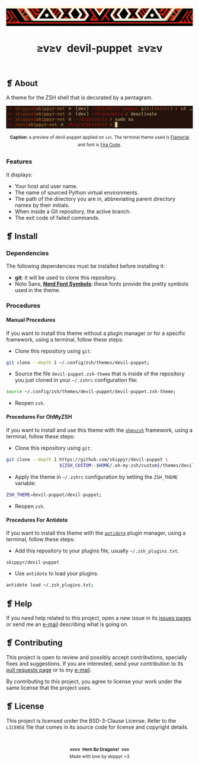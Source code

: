 <p align="center">
    <img alt="" src="assets/ornament.webp" />
</p>
<h1 align="center">≥v≥v&ensp;devil-puppet&ensp;≥v≥v</h1>
<p align="center">
    <img alt="" src="https://img.shields.io/github/license/skippyr/devil-puppet?style=plastic&label=%E2%89%A5%20license&labelColor=%2324130e&color=%23b8150d" />
    &nbsp;
    <img alt="" src="https://img.shields.io/github/v/tag/skippyr/devil-puppet?style=plastic&label=%E2%89%A5%20tag&labelColor=%2324130e&color=%23b8150d" />
    &nbsp;
    <img alt="" src="https://img.shields.io/github/commit-activity/t/skippyr/devil-puppet?style=plastic&label=%E2%89%A5%20commits&labelColor=%2324130e&color=%23b8150d" />
    &nbsp;
    <img alt="" src="https://img.shields.io/github/stars/skippyr/devil-puppet?style=plastic&label=%E2%89%A5%20stars&labelColor=%2324130e&color=%23b8150d" />
</p>

## ❡ About

A theme for the ZSH shell that is decorated by a pentagram.

<p align="center">
    <img alt="" src="assets/preview.webp" />
</p>
<p align="center"><sup><strong>Caption:</strong> a preview of devil-puppet applied on <code>zsh</code>. The terminal theme used is <a href="https://github.com/skippyr/flamerial">Flamerial</a> and font is <a href="https://github.com/tonsky/FiraCode">Fira Code</a>.</sup></p>

### Features

It displays:

- Your host and user name.
- The name of sourced Python virtual environments.
- The path of the directory you are in, abbreviating parent directory names by their initials.
- When inside a Git repository, the active branch.
- The exit code of failed commands.

## ❡ Install

### Dependencies

The following dependencies must be installed before installing it:

- **git**: it will be used to clone this repository.
- Noto Sans, [**Nerd Font Symbols**](https://www.nerdfonts.com/font-downloads): these fonts provide the pretty symbols used in the theme.

### Procedures

#### Manual Procedures

If you want to install this theme without a plugin manager or for a specific framework, using a terminal, follow these steps:

- Clone this repository using `git`:

```sh
git clone --depth 1 ~/.config/zsh/themes/devil-puppet;
```

- Source the file `devil-puppet.zsh-theme` that is inside of the repository you just cloned in your `~/.zshrc` configuration file:

```zsh
source ~/.config/zsh/themes/devil-puppet/devil-puppet.zsh-theme;
```

- Reopen `zsh`.

#### Procedures For OhMyZSH

If you want to install and use this theme with the [`ohmyzsh`](https://github.com/ohmyzsh/ohmyzsh) framework, using a terminal, follow these steps:

- Clone this repository using `git`:

```sh
git clone --depth 1 https://github.com/skippyr/devil-puppet \
                    ${ZSH_CUSTOM:-$HOME/.oh-my-zsh/custom}/themes/devil-puppet;
```

- Apply the theme in `~/.zshrc` configuration by setting the `ZSH_THEME` variable:

```zsh
ZSH_THEME=devil-puppet/devil-puppet;
```

- Reopen `zsh`.

#### Procedures For Antidote

If you want to install this theme with the [`antidote`](https://github.com/mattmc3/antidote) plugin manager, using a terminal, follow these steps:

- Add this repository to your plugins file, usually `~/.zsh_plugins.txt`.

```
skippyr/devil-puppet
```

- Use `antidote` to load your plugins.

```zsh
antidote load ~/.zsh_plugins.txt;
```

## ❡ Help

If you need help related to this project, open a new issue in its [issues pages](https://github.com/skippyr/devil-puppet/issues) or send me an [e-mail](mailto:skippyr.developer@gmail.com) describing what is going on.

## ❡ Contributing

This project is open to review and possibly accept contributions, specially fixes and suggestions. If you are interested, send your contribution to its [pull requests page](https://github.com/skippyr/devil-puppet/pulls) or to my [e-mail](mailto:skippyr.developer@gmail.com).

By contributing to this project, you agree to license your work under the same license that the project uses.

## ❡ License

This project is licensed under the BSD-3-Clause License. Refer to the `LICENSE` file that comes in its source code for license and copyright details.

&ensp;
<p align="center"><sup><strong>≥v≥v&ensp;Here Be Dragons!&ensp;≥v≥</strong><br />Made with love by skippyr <3</sup></p>
